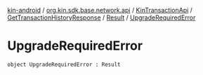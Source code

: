 [kin-android](../../../../index.md) / [org.kin.sdk.base.network.api](../../../index.md) / [KinTransactionApi](../../index.md) / [GetTransactionHistoryResponse](../index.md) / [Result](index.md) / [UpgradeRequiredError](./-upgrade-required-error.md)

# UpgradeRequiredError

`object UpgradeRequiredError : Result`